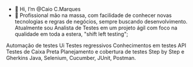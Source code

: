 - 👋 Hi, I’m @Caio C.Marques
- 👀 Profissional mão na massa, com facilidade de conhecer novas tecnologias e regras de negócios, sempre buscando desenvolvimento.
Atualmente sou Analista de Testes em um projeto ágil com foco na qualidade em toda a estera, "shift left testing";

 Automação de testes Ui
 Testes regressivos
 Conhecimentos em testes API 
 Testes de Caixa Preta 
 Planejamento e cobertura de testes
 Step by Step e Gherkins
 Java, Selenium, Cucumber, JUnit, Postman.

<!---
CCMarques/CCMarques is a ✨ special ✨ repository because its `README.md` (this file) appears on your GitHub profile.
You can click the Preview link to take a look at your changes.
--->

